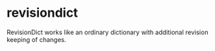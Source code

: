 # revisiondict
RevisionDict works like an ordinary dictionary with additional revision keeping of changes.
